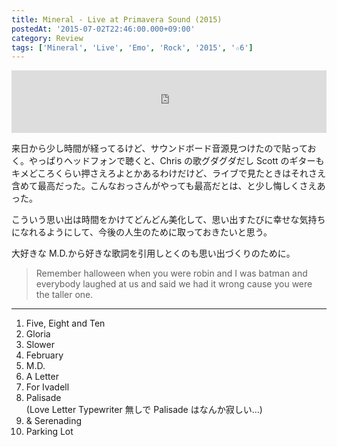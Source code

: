 ```yaml
---
title: Mineral - Live at Primavera Sound (2015)
postedAt: '2015-07-02T22:46:00.000+09:00'
category: Review
tags: ['Mineral', 'Live', 'Emo', 'Rock', '2015', '☆6']
---
```


<iframe width="100%" height="100" scrolling="no" src="http://www.rbmaradio.com/embed/5510" frameborder="0">iframe not supported!</iframe>

来日から少し時間が経ってるけど、サウンドボード音源見つけたので貼っておく。やっぱりヘッドフォンで聴くと、Chris の歌グダグダだし Scott のギターもキメどころくらい押さえろよとかあるわけだけど、ライブで見たときはそれさえ含めて最高だった。こんなおっさんがやっても最高だとは、と少し悔しくさえあった。

こういう思い出は時間をかけてどんどん美化して、思い出すたびに幸せな気持ちになれるようにして、今後の人生のために取っておきたいと思う。

大好きな M.D.から好きな歌詞を引用しとくのも思い出づくりのために。

> Remember halloween when you were robin and I was batman and everybody laughed at us and said we had it wrong cause you were the taller one.

---

1. Five, Eight and Ten
2. Gloria
3. Slower
4. February
5. M.D.
6. A Letter
7. For Ivadell
8. Palisade  
   (Love Letter Typewriter 無しで Palisade はなんか寂しい…)
9. & Serenading
10. Parking Lot
